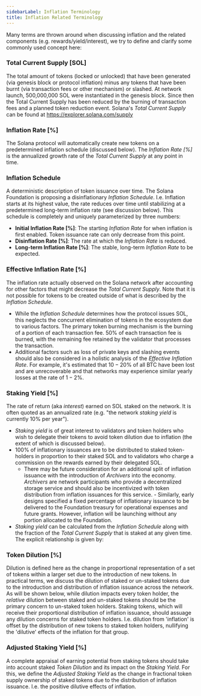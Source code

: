 ```yaml
---
sidebarLabel: Inflation Terminology
title: Inflation Related Terminology
---
```


Many terms are thrown around when discussing inflation and the related
components (e.g. rewards/yield/interest), we try to define and clarify some
commonly used concept here:

### Total Current Supply [SOL]

The total amount of tokens (locked or unlocked) that have been generated (via
genesis block or protocol inflation) minus any tokens that have been burnt (via
transaction fees or other mechanism) or slashed. At network launch, 500,000,000
SOL were instantiated in the genesis block. Since then the Total Current Supply
has been reduced by the burning of transaction fees and a planned token
reduction event. Solana's _Total Current Supply_ can be found at
https://explorer.solana.com/supply

### Inflation Rate [%]

The Solana protocol will automatically create new tokens on a predetermined
inflation schedule (discussed below). The _Inflation Rate [%]_ is the annualized
growth rate of the _Total Current Supply_ at any point in time.

### Inflation Schedule

A deterministic description of token issuance over time. The Solana Foundation
is proposing a disinflationary _Inflation Schedule_. I.e. Inflation starts at
its highest value, the rate reduces over time until stabilizing at a
predetermined long-term inflation rate (see discussion below). This schedule is
completely and uniquely parameterized by three numbers:

- **Initial Inflation Rate [%]**: The starting _Inflation Rate_ for when
  inflation is first enabled. Token issuance rate can only decrease from this
  point.
- **Disinflation Rate [%]**: The rate at which the _Inflation Rate_ is reduced.
- **Long-term Inflation Rate [%]**: The stable, long-term _Inflation Rate_ to be
  expected.

### Effective Inflation Rate [%]

The inflation rate actually observed on the Solana network after accounting for
other factors that might decrease the _Total Current Supply_. Note that it is
not possible for tokens to be created outside of what is described by the
_Inflation Schedule_.

- While the _Inflation Schedule_ determines how the protocol issues SOL, this
  neglects the concurrent elimination of tokens in the ecosystem due to various
  factors. The primary token burning mechanism is the burning of a portion of
  each transaction fee. $50$% of each transaction fee is burned, with the
  remaining fee retained by the validator that processes the transaction.
- Additional factors such as loss of private keys and slashing events should
  also be considered in a holistic analysis of the _Effective Inflation Rate_.
  For example, it's estimated that $10-20$% of all BTC have been lost and are
  unrecoverable and that networks may experience similar yearly losses at the
  rate of $1-2$%.

### Staking Yield [%]

The rate of return (aka _interest_) earned on SOL staked on the network. It is
often quoted as an annualized rate (e.g. "the network _staking yield_ is
currently $10$% per year").

- _Staking yield_ is of great interest to validators and token holders who wish
  to delegate their tokens to avoid token dilution due to inflation (the extent
  of which is discussed below).
- $100$% of inflationary issuances are to be distributed to staked
  token-holders in proportion to their staked SOL and to validators who charge a
  commission on the rewards earned by their delegated SOL.
  - There may be future consideration for an additional split of inflation
    issuance with the introduction of _Archivers_ into the economy. _Archivers_
    are network participants who provide a decentralized storage service and
    should also be incentivized with token distribution from inflation issuances
    for this service. - Similarly, early designs specified a fixed percentage of
    inflationary issuance to be delivered to the Foundation treasury for
    operational expenses and future grants. However, inflation will be launching
    without any portion allocated to the Foundation.
- _Staking yield_ can be calculated from the _Inflation Schedule_ along with the
  fraction of the _Total Current Supply_ that is staked at any given time. The
  explicit relationship is given by:

<!-- $$
\begin{aligned}
\text{Staking Yield} =~&\text{Inflation Rate}\times\text{Validator Uptime}~\times \\
&\left( 1 - \text{Validator Fee} \right) \times \left( \frac{1}{\%~\text{SOL Staked}} \right) \\
\text{where:}\\
\%~\text{SOL Staked} &= \frac{\text{Total SOL Staked}}{\text{Total Current Supply}}
\end{aligned}
$$ -->

### Token Dilution [%]

Dilution is defined here as the change in proportional representation of a set
of tokens within a larger set due to the introduction of new tokens. In
practical terms, we discuss the dilution of staked or un-staked tokens due to
the introduction and distribution of inflation issuance across the network. As
will be shown below, while dilution impacts every token holder, the _relative_
dilution between staked and un-staked tokens should be the primary concern to
un-staked token holders. Staking tokens, which will receive their proportional
distribution of inflation issuance, should assuage any dilution concerns for
staked token holders. I.e. dilution from 'inflation' is offset by the
distribution of new tokens to staked token holders, nullifying the 'dilutive'
effects of the inflation for that group.

### Adjusted Staking Yield [%]

A complete appraisal of earning potential from staking tokens should take into
account staked _Token Dilution_ and its impact on the _Staking Yield_. For this,
we define the _Adjusted Staking Yield_ as the change in fractional token supply
ownership of staked tokens due to the distribution of inflation issuance. I.e.
the positive dilutive effects of inflation.
